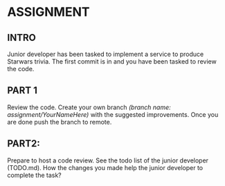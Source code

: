 # ASSIGNMENT
## INTRO
Junior developer has been tasked to implement a service to produce Starwars trivia.
The first commit is in and you have been tasked to review the code. 

## PART 1
Review the code. Create your own branch *(branch name: assignment/YourNameHere)* with the suggested improvements. Once you are done push the branch to remote. 

## PART2:
Prepare to host a code review.
See the todo list of the junior developer (TODO.md). How the changes you made help the junior developer to complete the task?

